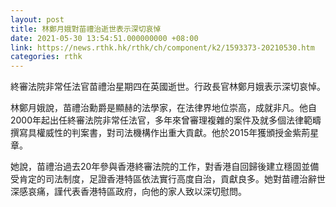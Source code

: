 ```yaml
---
layout: post
title: 林鄭月娥對苗禮治逝世表示深切哀悼
date: 2021-05-30 13:54:51.000000000 +08:00
link: https://news.rthk.hk/rthk/ch/component/k2/1593373-20210530.htm
categories: rthk
---
```


終審法院非常任法官苗禮治星期四在英國逝世。行政長官林鄭月娥表示深切哀悼。

林鄭月娥說，苗禮治勳爵是顯赫的法學家，在法律界地位崇高，成就非凡。他自2000年起出任終審法院非常任法官，多年來曾審理複雜的案件及就多個法律範疇撰寫具權威性的判案書，對司法機構作出重大貢獻。他於2015年獲頒授金紫荊星章。

她說，苗禮治過去20年參與香港終審法院的工作，對香港自回歸後建立穩固並備受肯定的司法制度，足證香港特區依法實行高度自治，貢獻良多。她對苗禮治辭世深感哀痛，謹代表香港特區政府，向他的家人致以深切慰問。
